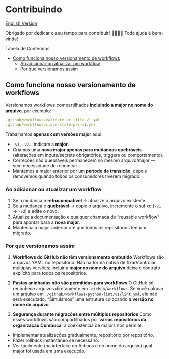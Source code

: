 # Contribuindo

[English Version](/CONTRIBUTING_EN.md)

Obrigado por dedicar o seu tempo para contribuir! 🙇‍♀️🙇‍♂️ Toda ajuda é bem-vinda!

Tabela de Conteúdos
- [Como funciona nosso versionamento de workflows](#como-funciona-nosso-versionamento-de-workflows)
  * [Ao adicionar ou atualizar um workflow](#ao-adicionar-ou-atualizar-um-workflow)
  * [Por que versionamos assim](#por-que-versionamos-assim)

## Como funciona nosso versionamento de workflows

Versionamos workflows compartilhados **incluindo a major no nome do arquivo**, por exemplo:

```yml
.github/workflows/validate-pr-title-v1.yml
.github/workflows/close-stale-prs-v1.yml
```

Trabalhamos **apenas com versões major** aqui:
- `-v1`, `-v2`… indicam a **major**.
- Criamos uma **nova major apenas para mudanças quebráveis** (alterações em inputs/secrets
  obrigatórios, triggers ou comportamento).
- Correções não quebráveis permanecem no mesmo arquivo/major — sem necessidade de renomear.
- Mantemos a major anterior por um **período de transição**, depois removemos quando todos os
  consumidores tiverem migrado.

### Ao adicionar ou atualizar um workflow

1. Se a mudança é **retrocompatível** → atualize o arquivo existente.
2. Se a mudança é **quebrável** → copie o arquivo, incremente o sufixo (`-v1` → `-v2`) e edite o novo.
3. Atualize a documentação e qualquer chamada de “reusable workflow” para apontar para a **nova major**.
4. Mantenha a major anterior até que todos os repositórios tenham migrado.

### Por que versionamos assim

1. **Workflows do GitHub não têm versionamento embutido**
Workflows são arquivos YAML no repositório. Não há forma nativa de fixar/controlar múltiplas
versões; incluir a **major no nome do arquivo** deixa o contrato explícito para todos os
repositórios.

2. **Pastas aninhadas não são permitidas para workflows**
O GitHub só reconhece arquivos diretamente em `.github/workflows`. Se você colocar um arquivo em
`./github/workflows/python-lint/v1/lint.yml`, ele não será executado. “Simulamos” uma estrutura
colocando a **versão no nome do arquivo**.

3. **Segurança durante migrações entre múltiplos repositórios**
Como esses workflows são compartilhados por **vários repositórios da organização Cumbuca**, a
coexistência de majors nos permite:
- Implementar atualizações gradualmente, repositório por repositório.
- Fazer rollback instantâneo se necessário.
- Ver facilmente (na interface do Actions e no nome do arquivo) qual major foi usada em uma
  execução.
